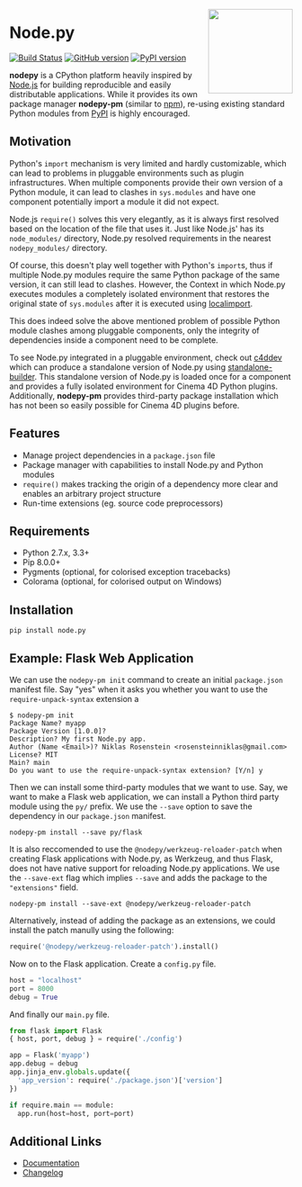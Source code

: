 <img src="https://i.imgur.com/IfmOKFI.png" align="right" width="150px"></img>

# Node.py

[![Build Status](https://travis-ci.org/nodepy/nodepy.svg?branch=master)](https://travis-ci.org/nodepy/nodepy)
[![GitHub version](https://badge.fury.io/gh/nodepy%2Fnodepy.svg)](https://badge.fury.io/gh/nodepy%2Fnodepy)
[![PyPI version](https://badge.fury.io/py/node.py.svg)](https://badge.fury.io/py/node.py)

**nodepy** is a CPython platform heavily inspired by [Node.js] for building
reproducible and easily distributable applications. While it provides its own
package manager **nodepy-pm** (similar to  [npm]), re-using existing standard
Python modules from [PyPI] is highly encouraged.

## Motivation

Python's `import` mechanism is very limited and hardly customizable, which can
lead to problems in pluggable environments such as plugin infrastructures. When
multiple components provide their own version of a Python module, it can lead
to clashes in `sys.modules` and have one component potentially import a module
it did not expect.

Node.js `require()` solves this very elegantly, as it is always first resolved
based on the location of the file that uses it. Just like Node.js' has its
`node_modules/` directory, Node.py resolved requirements in the nearest
`nodepy_modules/` directory.

Of course, this doesn't play well together with Python's `import`s, thus if
multiple Node.py modules require the same Python package of the same version,
it can still lead to clashes. However, the Context in which Node.py executes
modules a completely isolated environment that restores the original state of
`sys.modules` after it is executed using [localimport].

This does indeed solve the above mentioned problem of possible Python module
clashes among pluggable components, only the integrity of dependencies inside
a component need to be complete.

To see Node.py integrated in a pluggable environment, check out [c4ddev] which
can produce a standalone version of Node.py using [standalone-builder]. This
standalone version of Node.py is loaded once for a component and provides a
fully isolated environment for Cinema 4D Python plugins. Additionally,
**nodepy-pm** provides third-party package installation which has not been
so easily possible for Cinema 4D plugins before.

  [c4ddev]: https://github.com/NiklasRosenstein/c4ddev
  [Changelog]: docs/source/changelog.md
  [Documentation]: https://nodepy.github.io/nodepy
  [localimport]: https://github.com/NiklasRosenstein/localimport
  [Node.js]: https://nodejs.org/
  [npm]: https://www.npmjs.com/
  [Pip]: https://pypi.python.org/pypi/pip
  [ppym.org]: https://ppym.org
  [PyPI]: https://pypi.python.org/pypi
  [standalone-builder]: https://github.com/nodepy/standalone-builder

## Features

- Manage project dependencies in a `package.json` file
- Package manager with capabilities to install Node.py and Python modules
- `require()` makes tracking the origin of a dependency more clear and
  enables an arbitrary project structure
- Run-time extensions (eg. source code preprocessors)

## Requirements

- Python 2.7.x, 3.3+
- Pip 8.0.0+
- Pygments (optional, for colorised exception tracebacks)
- Colorama (optional, for colorised output on Windows)

## Installation

    pip install node.py

## Example: Flask Web Application

We can use the `nodepy-pm init` command to create an initial `package.json`
manifest file. Say "yes" when it asks you whether you want to use the
`require-unpack-syntax` extension a

    $ nodepy-pm init
    Package Name? myapp
    Package Version [1.0.0]? 
    Description? My first Node.py app.
    Author (Name <Email>)? Niklas Rosenstein <rosensteinniklas@gmail.com>
    License? MIT
    Main? main
    Do you want to use the require-unpack-syntax extension? [Y/n] y

Then we can install some third-party modules that we want to use. Say, we
want to make a Flask web application, we can install a Python third party
module using the `py/` prefix. We use the `--save` option to save the
dependency in our `package.json` manifest.

    nodepy-pm install --save py/flask

It is also reccomended to use the `@nodepy/werkzeug-reloader-patch` when
creating Flask applications with Node.py, as Werkzeug, and thus Flask, does
not have native support for reloading Node.py applications. We use the
`--save-ext` flag which implies `--save` and adds the package to the
`"extensions"` field.

    nodepy-pm install --save-ext @nodepy/werkzeug-reloader-patch

Alternatively, instead of adding the package as an extensions, we could
install the patch manully using the following:

```python
require('@nodepy/werkzeug-reloader-patch').install()
```

Now on to the Flask application. Create a `config.py` file.

```python
host = "localhost"
port = 8000
debug = True
```

And finally our `main.py` file.

```python
from flask import Flask
{ host, port, debug } = require('./config')

app = Flask('myapp')
app.debug = debug
app.jinja_env.globals.update({
  'app_version': require('./package.json')['version']
})

if require.main == module:
  app.run(host=host, port=port)
```

## Additional Links

- [Documentation]
- [Changelog]
